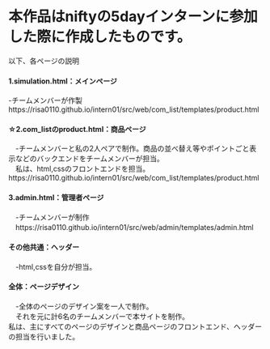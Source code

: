 <h1>本作品はniftyの5dayインターンに参加した際に作成したものです。</h1>
以下、各ページの説明<br>

<h4>1.simulation.html：メインページ</h4>
 -チームメンバーが作製<br>
 https://risa0110.github.io/intern01/src/web/com_list/templates/product.html
<h4>☆2.com_listのproduct.html：商品ページ</h4>
　-チームメンバーと私の2人ペアで制作。商品の並べ替え等やポイントごと表示などのバックエンドをチームメンバーが担当。<br>
 　私は、html,cssのフロントエンドを担当。<br>
  https://risa0110.github.io/intern01/src/web/com_list/templates/product.html
<h4>3.admin.html：管理者ページ</h4>
　-チームメンバーが制作<br>
 　https://risa0110.github.io/intern01/src/web/admin/templates/admin.html
<br>
<h4>その他共通：ヘッダー</h4>
　-html,cssを自分が担当。<br>

<h4>全体：ページデザイン</h4>
 　-全体のページのデザイン案を一人で制作。<br>
  　それを元に計6名のチームメンバーで本サイトを制作。
<br>
  私は、主にすべてのページのデザインと商品ページのフロントエンド、ヘッダーの担当を行いました。
